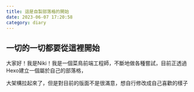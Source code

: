 ```yaml
---
title: 這是自製部落格的開始
date: 2023-06-07 17:20:58
category: diary
---
```


## 一切的一切都要從這裡開始

大家好！我是Niki！我是一個菜鳥前端工程師，不斷地做各種嘗試，目前正透過Hexo建立一個屬於自己的部落格，

大架構拉起來了，但是對目前的版面不是很滿意，想自行修改成自己喜歡的樣子

